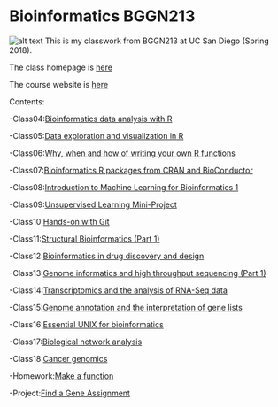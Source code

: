 # Bioinformatics BGGN213

[logo]: http://www.bioinformatics.dtu.dk/gimage.ashx?i=VHJ1ZV9ffHxfX2h0dHA6Ly93d3cuYmlvaW5mb3JtYXRpY3MuZHR1LmRrLy8tL21lZGlhL0luc3RpdHV0dGVyL2Jpb2luZm9ybWF0aWNzL0ZvcnNpZGUvTmV3Q2hpcC5hc2h4X198fF9fNzAwX198fF9fMzUwX198fF9fVHJ1ZV9ffHxfX0ZhbHNlX198fF9fRmFsc2VfX3x8X18wX198fF9fX198fF9fMA_:_3d_:_3d
![alt text][logo]
This is my classwork from BGGN213 at UC San Diego (Spring 2018). 

The class homepage is [here](https://github.com/avaladezucsd/bggn213)

The course website is [here](https://bioboot.github.io/bggn213_S18/)

Contents:

-Class04:[Bioinformatics data analysis with R ](url)

-Class05:[Data exploration and visualization in R ](url)

-Class06:[Why, when and how of writing your own R functions ](url)

-Class07:[Bioinformatics R packages from CRAN and BioConductor ](https://github.com/avaladezucsd/bggn213/blob/master/BGGN21320180425/Class_7.md)

-Class08:[Introduction to Machine Learning for Bioinformatics 1 ](https://github.com/avaladezucsd/bggn213/blob/master/BGGN21320180427/BGGN21320180427inclass.md)

-Class09:[Unsupervised Learning Mini-Project ](https://github.com/avaladezucsd/bggn213/blob/master/BGGN21320180502/Lecture%209%20Unsupervised.Rmd)

-Class10:[Hands-on with Git ](url)

-Class11:[Structural Bioinformatics (Part 1) ](https://github.com/avaladezucsd/bggn213/blob/master/BGGN21320180509/Class11.md)

-Class12:[Bioinformatics in drug discovery and design ](url)

-Class13:[Genome informatics and high throughput sequencing (Part 1) ](https://github.com/avaladezucsd/bggn213/blob/master/BGGN21320180516/BGGN21320180516.md)

-Class14:[Transcriptomics and the analysis of RNA-Seq data ](https://github.com/avaladezucsd/bggn213/blob/master/BGGN21320180518/Lecture14.md)

-Class15:[Genome annotation and the interpretation of gene lists ](https://github.com/avaladezucsd/bggn213/blob/master/BGGN21320180523/Lecture15.md)

-Class16:[Essential UNIX for bioinformatics ](url)

-Class17:[Biological network analysis ](https://github.com/avaladezucsd/bggn213/blob/master/BGGN21320180530/Lecture17.md)

-Class18:[Cancer genomics ](https://github.com/avaladezucsd/bggn213/blob/master/BGGN21320180601/Lecture18.md)

-Homework:[Make a function](url)

-Project:[Find a Gene Assignment](https://github.com/avaladezucsd/bggn213/blob/master/BGGN21320180605/GeneAssignment.md)
